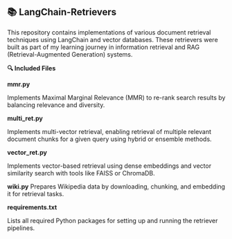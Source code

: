 ## 📚 LangChain-Retrievers

This repository contains implementations of various document retrieval techniques using LangChain and vector databases. 
These retrievers were built as part of my learning journey in information retrieval and RAG (Retrieval-Augmented Generation) systems.

**🔍 Included Files**

**mmr.py**

Implements Maximal Marginal Relevance (MMR) to re-rank search results by balancing relevance and diversity.

**multi_ret.py**

Implements multi-vector retrieval, enabling retrieval of multiple relevant document chunks for a given query using hybrid or ensemble methods.

**vector_ret.py**

Implements vector-based retrieval using dense embeddings and vector similarity search with tools like FAISS or ChromaDB.

**wiki.py**
Prepares Wikipedia data by downloading, chunking, and embedding it for retrieval tasks.

**requirements.txt**

Lists all required Python packages for setting up and running the retriever pipelines.

